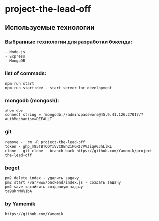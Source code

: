 # project-the-lead-off

## Используемые технологии
### Выбранные технологии для разработки бэкенда:
    - Node.js
    - Express
    - MongoDB


### list of commads:
    npm run start
    npm run start:dev - start server for development

### mongodb (mongosh):
    show dbs
    connect string = 'mongodb://admin:passwors@45.9.41.126:27017/?authMechanism=DEFAULT'

### git
    remove -  rm -R project-the-lead-off
    token - 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
    clone - git clone --branch back https://github.com/Yamemik/project-the-lead-off

### beget
    pm2 delete index - удалить задачу
    pm2 start /var/www/backend/index.js - создать задачу
    pm2 save засэйвить созданную задачу
    ta9ukrMW%1bA

### by Yamemik
    https://github.com/Yamemik